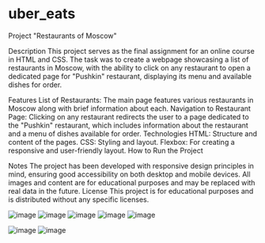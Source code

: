 
# uber_eats
Project "Restaurants of Moscow"

Description
This project serves as the final assignment for an online course in HTML and CSS. The task was to create a webpage showcasing a list of restaurants in Moscow, with the ability to click on any restaurant to open a dedicated page for "Pushkin" restaurant, displaying its menu and available dishes for order.


Features
List of Restaurants: The main page features various restaurants in Moscow along with brief information about each.
Navigation to Restaurant Page: Clicking on any restaurant redirects the user to a page dedicated to the "Pushkin" restaurant, which includes information about the restaurant and a menu of dishes available for order.
Technologies
HTML: Structure and content of the pages.
CSS: Styling and layout.
Flexbox: For creating a responsive and user-friendly layout.
How to Run the Project


Notes
The project has been developed with responsive design principles in mind, ensuring good accessibility on both desktop and mobile devices.
All images and content are for educational purposes and may be replaced with real data in the future.
License
This project is for educational purposes and is distributed without any specific licenses.

![image](https://github.com/user-attachments/assets/366485d9-183c-4d7e-ba99-9404be289a84)
![image](https://github.com/user-attachments/assets/f79e540c-bf51-4882-9e2a-3ec331c37080)
![image](https://github.com/user-attachments/assets/a0f7eda2-b37e-4b70-b1aa-a6a935623a8b)
![image](https://github.com/user-attachments/assets/da91e42c-2516-4fcc-9048-b41cba9949e6)
![image](https://github.com/user-attachments/assets/b746463e-44b5-490e-b394-bca113e52fd6)



![image](https://github.com/user-attachments/assets/1668824f-b0cc-4d90-a47c-c30550890bff)
![image](https://github.com/user-attachments/assets/6308cf25-b5da-416d-a6d8-5c4b66cd4d84)



